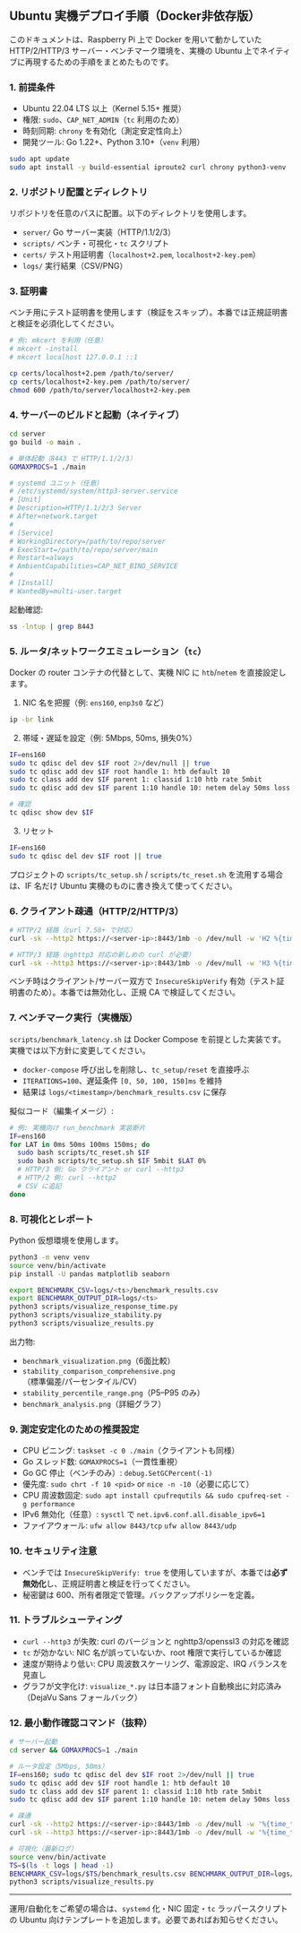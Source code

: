 ## Ubuntu 実機デプロイ手順（Docker非依存版）

このドキュメントは、Raspberry Pi 上で Docker を用いて動かしていた HTTP/2/HTTP/3 サーバー・ベンチマーク環境を、実機の Ubuntu 上でネイティブに再現するための手順をまとめたものです。

### 1. 前提条件

- Ubuntu 22.04 LTS 以上（Kernel 5.15+ 推奨）
- 権限: `sudo`、`CAP_NET_ADMIN`（`tc` 利用のため）
- 時刻同期: `chrony` を有効化（測定安定性向上）
- 開発ツール: Go 1.22+、Python 3.10+（`venv` 利用）

```bash
sudo apt update
sudo apt install -y build-essential iproute2 curl chrony python3-venv
```

### 2. リポジトリ配置とディレクトリ

リポジトリを任意のパスに配置。以下のディレクトリを使用します。

- `server/` Go サーバー実装（HTTP/1.1/2/3）
- `scripts/` ベンチ・可視化・`tc` スクリプト
- `certs/` テスト用証明書（`localhost+2.pem`, `localhost+2-key.pem`）
- `logs/` 実行結果（CSV/PNG）

### 3. 証明書

ベンチ用にテスト証明書を使用します（検証をスキップ）。本番では正規証明書と検証を必須化してください。

```bash
# 例: mkcert を利用（任意）
# mkcert -install
# mkcert localhost 127.0.0.1 ::1

cp certs/localhost+2.pem /path/to/server/
cp certs/localhost+2-key.pem /path/to/server/
chmod 600 /path/to/server/localhost+2-key.pem
```

### 4. サーバーのビルドと起動（ネイティブ）

```bash
cd server
go build -o main .

# 単体起動（8443 で HTTP/1.1/2/3）
GOMAXPROCS=1 ./main

# systemd ユニット（任意）
# /etc/systemd/system/http3-server.service
# [Unit]
# Description=HTTP/1.1/2/3 Server
# After=network.target
#
# [Service]
# WorkingDirectory=/path/to/repo/server
# ExecStart=/path/to/repo/server/main
# Restart=always
# AmbientCapabilities=CAP_NET_BIND_SERVICE
#
# [Install]
# WantedBy=multi-user.target
```

起動確認:

```bash
ss -lntup | grep 8443
```

### 5. ルータ/ネットワークエミュレーション（`tc`）

Docker の router コンテナの代替として、実機 NIC に `htb`/`netem` を直接設定します。

1) NIC 名を把握（例: `ens160`, `enp3s0` など）

```bash
ip -br link
```

2) 帯域・遅延を設定（例: 5Mbps, 50ms, 損失0%）

```bash
IF=ens160
sudo tc qdisc del dev $IF root 2>/dev/null || true
sudo tc qdisc add dev $IF root handle 1: htb default 10
sudo tc class add dev $IF parent 1: classid 1:10 htb rate 5mbit
sudo tc qdisc add dev $IF parent 1:10 handle 10: netem delay 50ms loss 0%

# 確認
tc qdisc show dev $IF
```

3) リセット

```bash
IF=ens160
sudo tc qdisc del dev $IF root || true
```

プロジェクトの `scripts/tc_setup.sh` / `scripts/tc_reset.sh` を流用する場合は、IF 名だけ Ubuntu 実機のものに書き換えて使ってください。

### 6. クライアント疎通（HTTP/2/HTTP/3）

```bash
# HTTP/2 経路（curl 7.58+ で対応）
curl -sk --http2 https://<server-ip>:8443/1mb -o /dev/null -w 'H2 %{time_total}s\n'

# HTTP/3 経路（nghttp3 対応の新しめの curl が必要）
curl -sk --http3 https://<server-ip>:8443/1mb -o /dev/null -w 'H3 %{time_total}s\n'
```

ベンチ時はクライアント/サーバー双方で `InsecureSkipVerify` 有効（テスト証明書のため）。本番では無効化し、正規 CA で検証してください。

### 7. ベンチマーク実行（実機版）

`scripts/benchmark_latency.sh` は Docker Compose を前提とした実装です。実機では以下方針に変更してください。

- `docker-compose` 呼び出しを削除し、`tc_setup/reset` を直接呼ぶ
- `ITERATIONS=100`、遅延条件 `[0, 50, 100, 150]ms` を維持
- 結果は `logs/<timestamp>/benchmark_results.csv` に保存

擬似コード（編集イメージ）:

```bash
# 例: 実機向け run_benchmark 実装断片
IF=ens160
for LAT in 0ms 50ms 100ms 150ms; do
  sudo bash scripts/tc_reset.sh $IF
  sudo bash scripts/tc_setup.sh $IF 5mbit $LAT 0%
  # HTTP/3 側: Go クライアント or curl --http3
  # HTTP/2 側: curl --http2
  # CSV に追記
done
```

### 8. 可視化とレポート

Python 仮想環境を使用します。

```bash
python3 -m venv venv
source venv/bin/activate
pip install -U pandas matplotlib seaborn

export BENCHMARK_CSV=logs/<ts>/benchmark_results.csv
export BENCHMARK_OUTPUT_DIR=logs/<ts>
python3 scripts/visualize_response_time.py
python3 scripts/visualize_stability.py
python3 scripts/visualize_results.py
```

出力物:

- `benchmark_visualization.png`（6面比較）
- `stability_comparison_comprehensive.png`（標準偏差/パーセンタイル/CV）
- `stability_percentile_range.png`（P5–P95 のみ）
- `benchmark_analysis.png`（詳細グラフ）

### 9. 測定安定化のための推奨設定

- CPU ピニング: `taskset -c 0 ./main`（クライアントも同様）
- Go スレッド数: `GOMAXPROCS=1`（一貫性重視）
- Go GC 停止（ベンチのみ）: `debug.SetGCPercent(-1)`
- 優先度: `sudo chrt -f 10 <pid>` or `nice -n -10`（必要に応じて）
- CPU 周波数固定: `sudo apt install cpufrequtils && sudo cpufreq-set -g performance`
- IPv6 無効化（任意）: `sysctl` で `net.ipv6.conf.all.disable_ipv6=1`
- ファイアウォール: `ufw allow 8443/tcp` `ufw allow 8443/udp`

### 10. セキュリティ注意

- ベンチでは `InsecureSkipVerify: true` を使用していますが、本番では**必ず無効化**し、正規証明書と検証を行ってください。
- 秘密鍵は 600、所有者限定で管理。バックアップポリシーを定義。

### 11. トラブルシューティング

- `curl --http3` が失敗: curl のバージョンと nghttp3/openssl3 の対応を確認
- `tc` が効かない: NIC 名が誤っていないか、root 権限で実行しているか確認
- 速度が期待より低い: CPU 周波数スケーリング、電源設定、IRQ バランスを見直し
- グラフが文字化け: `visualize_*.py` は日本語フォント自動検出に対応済み（DejaVu Sans フォールバック）

### 12. 最小動作確認コマンド（抜粋）

```bash
# サーバー起動
cd server && GOMAXPROCS=1 ./main

# ルータ設定（5Mbps, 50ms）
IF=ens160; sudo tc qdisc del dev $IF root 2>/dev/null || true
sudo tc qdisc add dev $IF root handle 1: htb default 10
sudo tc class add dev $IF parent 1: classid 1:10 htb rate 5mbit
sudo tc qdisc add dev $IF parent 1:10 handle 10: netem delay 50ms loss 0%

# 疎通
curl -sk --http2 https://<server-ip>:8443/1mb -o /dev/null -w '%{time_total}\n'
curl -sk --http3 https://<server-ip>:8443/1mb -o /dev/null -w '%{time_total}\n'

# 可視化（最新ログ）
source venv/bin/activate
TS=$(ls -t logs | head -1)
BENCHMARK_CSV=logs/$TS/benchmark_results.csv BENCHMARK_OUTPUT_DIR=logs/$TS \
python3 scripts/visualize_results.py
```

---

運用/自動化をご希望の場合は、`systemd` 化・NIC 固定・`tc` ラッパースクリプトの Ubuntu 向けテンプレートを追加します。必要であればお知らせください。



